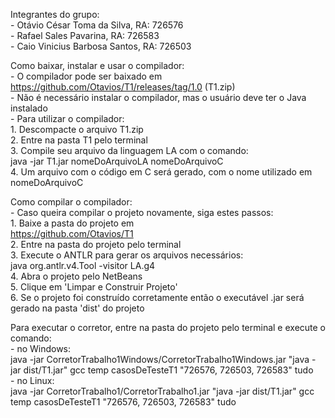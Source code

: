 Integrantes do grupo:  
	- Otávio César Toma da Silva, RA: 726576  
	- Rafael Sales Pavarina, RA: 726583  
	- Caio Vinicius Barbosa Santos, RA: 726503  
  
Como baixar, instalar e usar o compilador:  
	- O compilador pode ser baixado em    
		https://github.com/Otavios/T1/releases/tag/1.0 (T1.zip)  
	- Não é necessário instalar o compilador, mas o usuário deve ter o Java instalado  
	- Para utilizar o compilador:  
		1. Descompacte o arquivo T1.zip  
		2. Entre na pasta T1 pelo terminal  
		3. Compile seu arquivo da linguagem LA com o comando:  
			java -jar T1.jar nomeDoArquivoLA nomeDoArquivoC  
		4. Um arquivo com o código em C será gerado, com o nome utilizado em nomeDoArquivoC  
		
Como compilar o compilador:  
	- Caso queira compilar o projeto novamente, siga estes passos:  
		1. Baixe a pasta do projeto em  
			https://github.com/Otavios/T1  
		2. Entre na pasta do projeto pelo terminal  
		3. Execute o ANTLR para gerar os arquivos necessários:  
			java org.antlr.v4.Tool -visitor LA.g4  
		4. Abra o projeto pelo NetBeans  
		5. Clique em 'Limpar e Construir Projeto'  
		6. Se o projeto foi construído corretamente então o executável .jar será gerado na pasta 'dist' do projeto  
		  
Para executar o corretor, entre na pasta do projeto pelo terminal e execute o comando:  
	- no Windows:  
		java -jar CorretorTrabalho1Windows/CorretorTrabalho1Windows.jar "java -jar dist/T1.jar" gcc temp casosDeTesteT1 "726576, 726503, 726583" tudo  
	- no Linux:  
		java -jar CorretorTrabalho1/CorretorTrabalho1.jar "java -jar dist/T1.jar" gcc temp casosDeTesteT1 "726576, 726503, 726583" tudo  
		
